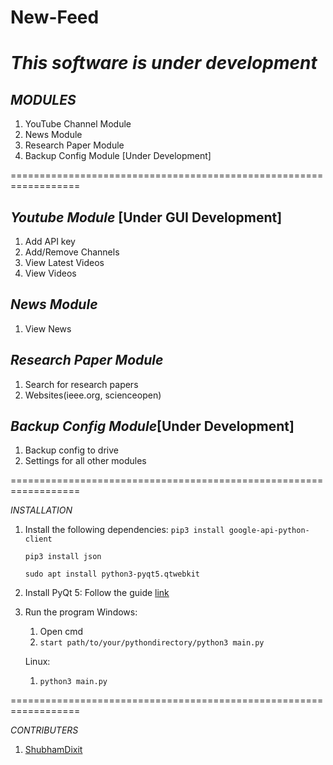 # New-Feed 

*This software is under development*
==================================================================

*MODULES*
---------------------
1. YouTube Channel Module
2. News Module
3. Research Paper Module
4. Backup Config Module [Under Development]

==================================================================

*Youtube Module* [Under GUI Development]
---------------------
1. Add API key
2. Add/Remove Channels
3. View Latest Videos
4. View Videos

*News Module*
---------------------
1. View News

*Research Paper Module*
---------------------
1. Search for research papers
2. Websites(ieee.org, scienceopen)


*Backup Config Module*[Under Development]
---------------------
1. Backup config to drive
2. Settings for all other modules

==================================================================

*INSTALLATION*

1. Install the following dependencies:
   `pip3 install google-api-python-client`

   `pip3 install json`

   `sudo apt install python3-pyqt5.qtwebkit`

2. Install PyQt 5:
   Follow the guide [link](https://www.learnpyqt.com/installation/ )

3. Run the program 
    Windows:
    1. Open cmd
    2. `start path/to/your/pythondirectory/python3 main.py`
    
    Linux:
    1. `python3 main.py`


==================================================================

*CONTRIBUTERS*

1. [ShubhamDixit](https://github.com/sdixit1998 )
